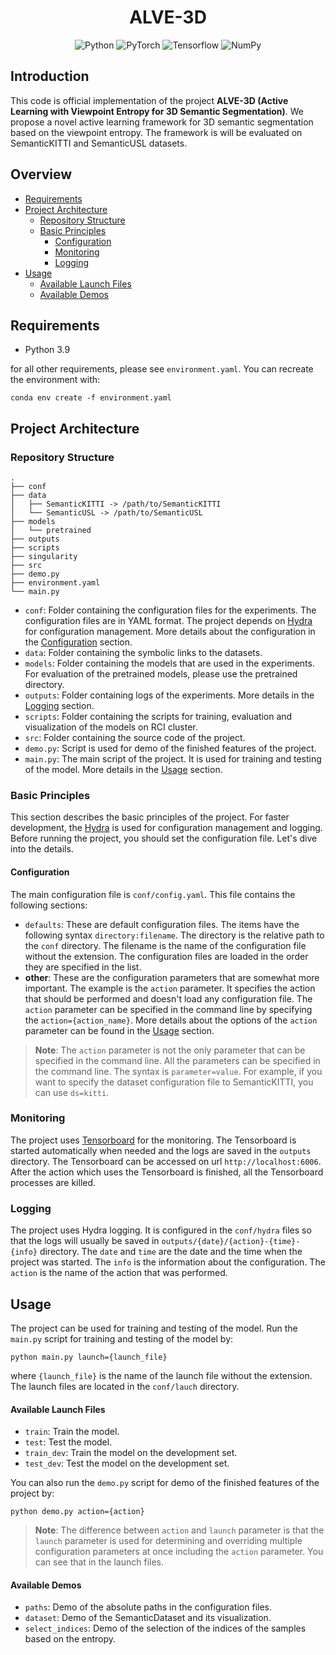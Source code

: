 <h1 align="center">ALVE-3D</h1>

<p align="center">
<img src="https://img.shields.io/badge/Python-14354C?style=for-the-badge&logo=python&logoColor=white" alt="Python"/>
<img src="https://img.shields.io/badge/PyTorch-%23EE4C2C.svg?style=for-the-badge&logo=PyTorch&logoColor=white" alt="PyTorch"/>
<img src="https://img.shields.io/badge/TensorFlow-%23FF6F00.svg?style=for-the-badge&logo=TensorFlow&logoColor=white" alt="Tensorflow"/>
<img src="https://img.shields.io/badge/numpy-%23013243.svg?style=for-the-badge&logo=numpy&logoColor=white" alt="NumPy"/>
</p>

## Introduction

This code is official implementation of the project **ALVE-3D (Active Learning with Viewpoint Entropy
for 3D Semantic Segmentation)**. We propose a novel active learning framework for 3D semantic segmentation based on the
viewpoint entropy.
The framework is will be evaluated on SemanticKITTI and SemanticUSL datasets.

## Overview

- [Requirements](#requirements)
- [Project Architecture](#project-architecture)
    - [Repository Structure](#repository-structure)
    - [Basic Principles](#basic-principles)
        - [Configuration](#configuration)
        - [Monitoring](#monitoring)
        - [Logging](#logging)
- [Usage](#usage)
    - [Available Launch Files](#available-launch-files)
    - [Available Demos](#available-demos)

## Requirements

- Python 3.9

for all other requirements, please see `environment.yaml`. You can recreate the environment with:

    conda env create -f environment.yaml

## Project Architecture

### Repository Structure

    .
    ├── conf
    ├── data
    │   ├── SemanticKITTI -> /path/to/SemanticKITTI
    │   └── SemanticUSL -> /path/to/SemanticUSL
    ├── models
    │   └── pretrained
    ├── outputs
    ├── scripts
    ├── singularity
    ├── src
    ├── demo.py
    ├── environment.yaml
    └── main.py

- `conf`: Folder containing the configuration files for the experiments. The configuration files are in YAML format.
  The project depends on [Hydra](https://hydra.cc/) for configuration management. More details about the configuration
  in the [Configuration](#configuration) section.
- `data`: Folder containing the symbolic links to the datasets.
- `models`: Folder containing the models that are used in the experiments.
  For evaluation of the pretrained models, please use the pretrained directory.
- `outputs`: Folder containing logs of the experiments. More details in the [Logging](#logging) section.
- `scripts`: Folder containing the scripts for training, evaluation and visualization of the models on RCI cluster.
- `src`: Folder containing the source code of the project.
- `demo.py`: Script is used for demo of the finished features of the project.
- `main.py`: The main script of the project. It is used for training and testing of the model. More details in
  the [Usage](#usage) section.

### Basic Principles

This section describes the basic principles of the project. For faster development, the [Hydra](https://hydra.cc/) is
used for configuration management and logging. Before running the project, you should set the configuration file. Let's
dive into the details.

#### Configuration

The main configuration file is `conf/config.yaml`. This file contains the following sections:

- `defaults`: These are default configuration files. The items have the following syntax `directory:filename`. The
  directory
  is the relative path to the `conf` directory. The filename is the name of the configuration file without the
  extension. The configuration files are loaded in the order they are specified in the list.
- **other**: These are the configuration parameters that are somewhat more important. The example is the `action`
  parameter. It specifies the action that should be performed and doesn't load any configuration file. The `action`
  parameter can be specified in the command line by specifying the `action={action_name}`. More details about the
  options of the `action` parameter can be found in the [Usage](#usage) section.

> **Note**: The `action` parameter is not the only parameter that can be specified in the command line. All the
> parameters can be specified in the command line. The syntax is `parameter=value`. For example, if you want to
> specify the dataset configuration file to SemanticKITTI, you can use `ds=kitti`.

### Monitoring

The project uses [Tensorboard](https://www.tensorflow.org/tensorboard) for the monitoring. The Tensorboard is started
automatically when needed and the logs are saved in the `outputs` directory. The Tensorboard can be accessed on
url `http://localhost:6006`. After the action which uses the Tensorboard is finished, all the Tensorboard processes are
killed.

### Logging

The project uses Hydra logging. It is configured in the `conf/hydra` files so that the logs will usually be saved
in `outputs/{date}/{action}-{time}-{info}` directory. The `date` and `time` are the date and the time when the project
was started. The `info` is the information about the configuration. The `action` is the name of the action that was
performed.

## Usage

The project can be used for training and testing of the model. Run the `main.py` script for training and testing of the
model by:

    python main.py launch={launch_file}

where `{launch_file}` is the name of the launch file without the extension. The launch files are located in
the `conf/lauch` directory.

#### Available Launch Files

- `train`: Train the model.
- `test`: Test the model.
- `train_dev`: Train the model on the development set.
- `test_dev`: Test the model on the development set.

You can also run the `demo.py` script for demo of the finished features of the project by:

    python demo.py action={action}

> **Note**: The difference between `action` and `launch` parameter is that the `launch` parameter is used for
> determining and overriding multiple configuration parameters at once including the `action` parameter. You can see
> that in the launch files.

#### Available Demos

- `paths`: Demo of the absolute paths in the configuration files.
- `dataset`: Demo of the SemanticDataset and its visualization.
- `select_indices`: Demo of the selection of the indices of the samples based on the entropy.




